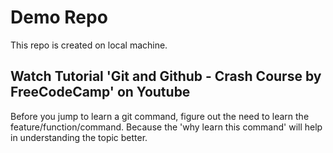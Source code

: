 # Demo Repo

This repo is created on local machine.

## Watch Tutorial 'Git and Github - Crash Course by FreeCodeCamp' on Youtube

Before you jump to learn a git command, figure out the need to learn the feature/function/command. Because the 'why learn this command' will help in understanding the topic better.
